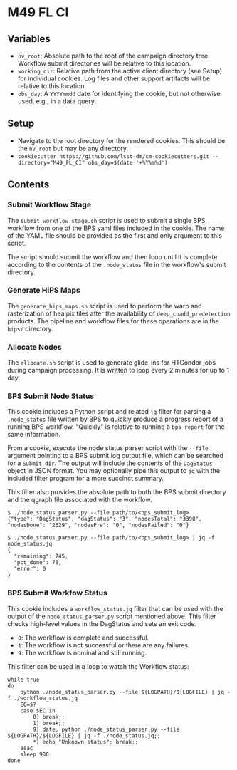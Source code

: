 # M49 FL CI

## Variables

- `nv_root`: Absolute path to the root of the campaign directory tree. Workflow submit directories will be relative to this location.
- `working_dir`: Relative path from the active client directory (see Setup) for individual cookies. Log files and other support artifacts will be relative to this location.
- `obs_day`: A `YYYYmmdd` date for identifying the cookie, but not otherwise used, e.g., in a data query.

## Setup
- Navigate to the root directory for the rendered cookies. This should be the `nv_root` but may be any directory.
- `cookiecutter https://github.com/lsst-dm/cm-cookiecutters.git --directory="M49_FL_CI" obs_day=$(date '+%Y%m%d')`

## Contents

### Submit Workflow Stage
The `submit_workflow_stage.sh` script is used to submit a single BPS workflow from one of the BPS yaml files included in the cookie. The name of the YAML file should be provided as the first and only argument to this script.

The script should submit the workflow and then loop until it is complete according to the contents of the `.node_status` file in the workflow's submit directory.

### Generate HiPS Maps
The `generate_hips_maps.sh` script is used to perform the warp and rasterization of healpix tiles after the availability of `deep_coadd_predetection` products. The pipeline and workflow files for these operations are in the `hips/` directory.

### Allocate Nodes
The `allocate.sh` script is used to generate glide-ins for HTCondor jobs during campaign processing. It is written to loop every 2 minutes for up to 1 day.

### BPS Submit Node Status
This cookie includes a Python script and related `jq` filter for parsing a `.node_status` file written by BPS to quickly produce a progress report of a running BPS workflow. "Quickly" is relative to running a `bps report` for the same information.

From a cookie, execute the node status parser script with the `--file` argument pointing to a BPS submit log output file, which can be searched for a `Submit dir`. The output will include the contents of the `DagStatus` object in JSON format. You may optionally pipe this output to `jq` with the included filter program for a more succinct summary.

This filter also provides the absolute path to both the BPS submit directory and the qgraph file associated with the workflow.

```
$ ./node_status_parser.py --file path/to/<bps_submit_log>
{"type": "DagStatus", "dagStatus": "3", "nodesTotal": "3398", "nodesDone": "2629", "nodesPre": "0", "nodesFailed": "0"}
```

```
$ ./node_status_parser.py --file path/to/<bps_submit_log> | jq -f node_status.jq
{
  "remaining": 745,
  "pct_done": 78,
  "error": 0
}
```

### BPS Submit Workfow Status
This cookie includes a `workflow_status.jq` filter that can be used with the output of the `node_status_parser.py` script mentioned above.
This filter checks high-level values in the DagStatus and sets an exit code.

- `0`: The workflow is complete and successful.
- `1`: The workflow is not successful or there are any failures.
- `9`: The workflow is nominal and still running.

This filter can be used in a loop to watch the Workflow status:

```
while true
do
    python ./node_status_parser.py --file ${LOGPATH}/${LOGFILE} | jq -f ./workflow_status.jq
    EC=$?
    case $EC in
        0) break;;
        1) break;;
        9) date; python ./node_status_parser.py --file ${LOGPATH}/${LOGFILE} | jq -f ./node_status.jq;;
        *) echo "Unknown status"; break;;
    esac
    sleep 900
done
```
